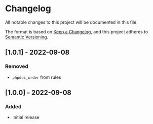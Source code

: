# Changelog
All notable changes to this project will be documented in this file.

The format is based on [Keep a Changelog](https://keepachangelog.com/en/1.0.0/),
and this project adheres to [Semantic Versioning](https://semver.org/spec/v2.0.0.html).

## [1.0.1] - 2022-09-08
### Removed
- `phpdoc_order` from rules

## [1.0.0] - 2022-09-08
### Added
- Initial release
